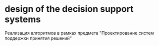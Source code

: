 # design of the decision support systems
 Реализация алгоритмов в рамках предмета "Проектирование систем поддержки принятия решений"
